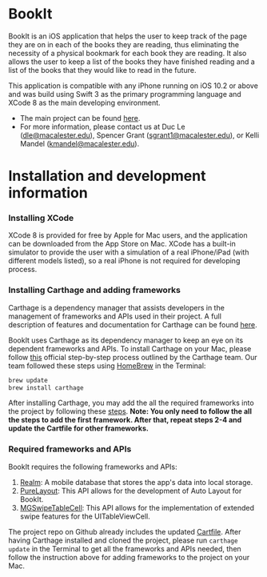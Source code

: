 # BookIt

BookIt is an iOS application that helps the user to keep track of the page they are on in each of the books they are reading, thus eliminating the necessity of a physical bookmark for each book they are reading. It also allows the user to keep a list of the books they have finished reading and a list of the books that they would like to read in the future.

This application is compatible with any iPhone running on iOS 10.2 or above and was build using Swift 3 as the primary programming language and XCode 8 as the main developing environment.

* The main project can be found [here](https://github.com/dletk/BookIt).
* For more information, please contact us at Duc Le (dle@macalester.edu), Spencer Grant (sgrant1@macalester.edu), or Kelli Mandel (kmandel@macalester.edu).

# Installation and development information

### Installing XCode

XCode 8 is provided for free by Apple for Mac users, and the application can be downloaded from the App Store on Mac. XCode has a built-in simulator to provide the user with a simulation of a real iPhone/iPad (with different models listed), so a real iPhone is not required for developing process.

### Installing Carthage and adding frameworks
    
Carthage is a dependency manager that assists developers in the management of frameworks and APIs used in their project. A full description of features and documentation for Carthage can be found [here](https://github.com/Carthage/Carthage).
    
BookIt uses Carthage as its dependency manager to keep an eye on its dependent frameworks and APIs. To install Carthage on your Mac, please follow [this](https://github.com/Carthage/Carthage#installing-carthage) official step-by-step process outlined by the Carthage team. Our team followed these steps using [HomeBrew](https://brew.sh/) in the Terminal:
    
 ```swift
 brew update
 brew install carthage
 ```
After installing Carthage, you may add the all the required frameworks into the project by following these [steps](https://github.com/Carthage/Carthage#if-youre-building-for-ios-tvos-or-watchos). **Note: You only need to follow the all the steps to add the first framework. After that, repeat steps 2-4 and update the Cartfile for other frameworks.**
### Required frameworks and APIs
BookIt requires the following frameworks and APIs:

1. [Realm](https://realm.io/products/realm-mobile-database/): A mobile database that stores the app's data into local storage.
2. [PureLayout](https://github.com/PureLayout/PureLayout): This API allows for the development of Auto Layout for BookIt.
3. [MGSwipeTableCell](https://github.com/MortimerGoro/MGSwipeTableCell): This API allows for the implementation of extended swipe features for the UITableViewCell.

The project repo on Github already includes the updated [Cartfile](https://github.com/dletk/BookIt/blob/master/Cartfile). After having Carthage installed and cloned the project, please run `carthage update` in the Terminal to get all the frameworks and APIs needed, then follow the instruction above for adding frameworks to the project on your Mac.
